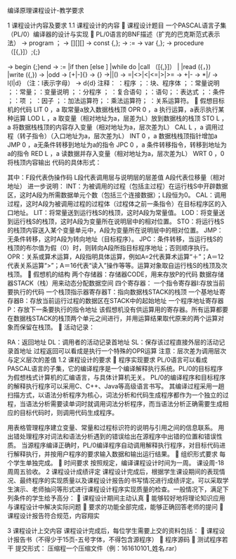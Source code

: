 编译原理课程设计-教学要求

1	课程设计内容及要求
1.1	课程设计的内容
	课程设计题目
一个PASCAL语言子集（PL/0）编译器的设计与实现
	PL/0语言的BNF描述（扩充的巴克斯范式表示法）
<prog> → program <id>；<block>
<block> → [<condecl>][<vardecl>][<proc>]<body>
<condecl> → const <const>{,<const>};
<const> → <id>:=<integer>
<vardecl> → var <id>{,<id>};
<proc> → procedure <id>（[<id>{,<id>}]）;<block>{;<proc>}
<body> → begin <statement>{;<statement>}end
<statement> → <id> := <exp>               
|if <lexp> then <statement>[else <statement>]
               |while <lexp> do <statement>
               |call <id>（[<exp>{,<exp>}]）
               |<body>
               |read (<id>{，<id>})
               |write (<exp>{,<exp>})
<lexp> → <exp> <lop> <exp>|odd <exp>
<exp> → [+|-]<term>{<aop><term>}
<term> → <factor>{<mop><factor>}
<factor>→<id>|<integer>|(<exp>)
<lop> → =|<>|<|<=|>|>=
<aop> → +|-
<mop> → *|/
<id> → l{l|d}   （注：l表示字母）
<integer> → d{d}
注释：
<prog>：程序 ；<block>：块、程序体 ；<condecl>：常量说明 ；<const>：常量；<vardecl>：变量说明 ；<proc>：分程序 ； <body>：复合语句 ；<statement>：语句；<exp>：表达式 ；<lexp>：条件 ；<term>：项 ； <factor>：因子 ；<aop>：加法运算符；<mop>：乘法运算符； <lop>：关系运算符。
	假想目标机的代码
LIT 0 ，a 取常量a放入数据栈栈顶
OPR 0 ，a 执行运算，a表示执行某种运算
LOD L ，a 取变量（相对地址为a，层差为L）放到数据栈的栈顶
STO L ，a 将数据栈栈顶的内容存入变量（相对地址为a，层次差为L）
CAL L ，a 调用过程（转子指令）（入口地址为a，层次差为L）
INT 0 ，a 数据栈栈顶指针增加a
JMP 0 ，a无条件转移到地址为a的指令
JPC 0 ，a 条件转移指令，转移到地址为a的指令
RED L ，a 读数据并存入变量（相对地址为a，层次差为L）
WRT 0 ，0 将栈顶内容输出
代码的具体形式：
 
其中：F段代表伪操作码
	  L段代表调用层与说明层的层差值
      A段代表位移量（相对地址）
进一步说明：
INT：为被调用的过程（包括主过程）在运行栈S中开辟数据区，这时A段为所需数据单元个数（包括三个连接数据）；L段恒为0。
CAL：调用过程，这时A段为被调用过程的过程体（过程体之前一条指令）在目标程序区的入口地址。
LIT：将常量送到运行栈S的栈顶，这时A段为常量值。
LOD：将变量送到运行栈S的栈顶，这时A段为变量所在说明层中的相对位置。
STO：将运行栈S的栈顶内容送入某个变量单元中，A段为变量所在说明层中的相对位置。
JMP：无条件转移，这时A段为转向地址（目标程序）。
JPC：条件转移，当运行栈S的栈顶的布尔值为假（0）时，则转向A段所指目标程序地址；否则顺序执行。
OPR：关系或算术运算，A段指明具体运算，例如A=2代表算术运算“＋”；A＝12代表关系运算“>”；A＝16代表“读入”操作等等。运算对象取自运行栈S的栈顶及次栈顶。
	假想机的结构
两个存储器：存储器CODE，用来存放P的代码
            数据存储器STACK（栈）用来动态分配数据空间
四个寄存器：
一个指令寄存器I:存放当前要执行的代码
一个栈顶指示器寄存器T：指向数据栈STACK的栈顶
一个基地址寄存器B：存放当前运行过程的数据区在STACK中的起始地址
一个程序地址寄存器P：存放下一条要执行的指令地址
该假想机没有供运算用的寄存器。所有运算都要在数据栈STACK的栈顶两个单元之间进行，并用运算结果取代原来的两个运算对象而保留在栈顶。
	活动记录：
 
RA：返回地址
DL：调用者的活动记录首地址
SL：保存该过程直接外层的活动记录首地址
过程返回可以看成是执行一个特殊的OPR运算
注意：层次差为调用层次与定义层次的差值
1.2	课程设计的要求
	程序实现要求
PL/0语言可以看成PASCAL语言的子集，它的编译程序是一个编译解释执行系统。PL/0的目标程序为假想栈式计算机的汇编语言，与具体计算机无关。
PL/0的编译程序和目标程序的解释执行程序可以采用C、C++、Java等高级语言书写。
其编译过程采用一趟扫描方式，以语法分析程序为核心，词法分析和代码生成程序都作为一个独立的过程，当语法分析需要读单词时就调用词法分析程序，而当语法分析正确需要生成相应的目标代码时，则调用代码生成程序。
 
用表格管理程序建立变量、常量和过程标识符的说明与引用之间的信息联系。
用出错处理程序对词法和语法分析遇到的错误给出在源程序中出错的位置和错误性质。
当源程序编译正确时，PL/0编译程序自动调用解释执行程序，对目标代码进行解释执行，并按用户程序的要求输入数据和输出运行结果。
	组织形式要求
每个学生单独完成。
	时间要求
按照规定，编译课程设计时间为一周。
课设周-18周周五验收。
2	课程设计成绩评定
课程设计完成后，根据学生课设期间的表现情况、最终程序的实现质量以及课程设计报告的书写情况进行成绩评定。可以采取学生演示、老师抽问等形式进行课程设计程序实现质量的检查。一般情况下，满足下列条件的学生给予高分：
	课程设计期间主动认真
	能够较好地将理论知识应用与课程设计中解决实际问题
	要求的功能全部完成，能够正确回答老师的提问
	课程设计报告符合规范，内容翔实

3	课程设计上交内容
课程设计完成后，每位学生需要上交的资料包括：
	课程设计报告书（不得少于15页-五号字体，不得包含源程序）
	程序源码
	测试程序若干
提交形式：
压缩程一个压缩文件（例：161610101_姓名.rar）


